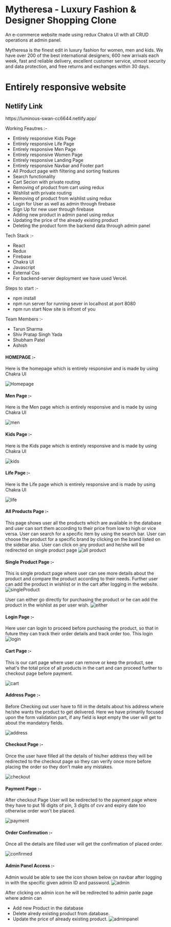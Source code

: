 # Mytheresa - Luxury Fashion & Designer Shopping Clone
An e-commerce website made using redux Chakra UI with all CRUD operations at admin panel.


Mytheresa is the finest edit in luxury fashion for women, men and kids. We have over 200 of the best international designers, 600 new arrivals each week, fast and reliable delivery, excellent customer service, utmost security and data protection, and free returns and exchanges within 30 days.

 <h1>Entirely responsive website</h1>
 <h2>Netlify Link</h2>https://luminous-swan-cc6644.netlify.app/<br/>
 
Working Feautres :-
- Entirely responsive Kids Page
- Entirely responsive Life Page
- Entirely responsive Men Page
- Entirely responsive Women Page
- Entirely responsive Landing Page
- Entirely responsive Navbar and Footer part
- All Product page with filtering and sorting features
- Search functionality
- Cart Secion with private routing
- Removing of product from cart using redux 
- Wishlist with private routing
- Removing of product from wishlist using redux 
- Login for User as well as admin through firebase
- Sign Up for new user through firebase
- Adding new product in admin panel using redux 
- Updating the price of the already existing product
- Deleting the product form the backend data through admin panel


Tech Stack :-
- React
- Redux
- Firebase
- Chakra UI
- Javascript
- External Css
- For backend-server deployment we have used Vercel.


Steps to start :-
- npm install 
- npm run server for running sever in localhost at port 8080
- npm run start
Now site is infront of you

Team Members :-
- Tarun Sharma
- Shiv Pratap Singh Yada
- Shubham Patel
- Ashish 

<h4>HOMEPAGE :-</h4>
Here is the homepage which is entirely responsive and is made by using Chakra UI

![Homepage](https://user-images.githubusercontent.com/76995063/215413474-5d5820d4-bf83-4a7c-8b95-25b95995829b.png)


<h4>Men Page :-</h4>
Here is the Men page which is entirely responsive and is made by using Chakra UI

![men](https://user-images.githubusercontent.com/76995063/215414405-da66dc47-aa0f-4d1d-aa5f-6f02899a34fc.png)


<h4>Kids Page :-</h4>
Here is the Kids page which is entirely responsive and is made by using Chakra UI

![kids](https://user-images.githubusercontent.com/76995063/215414435-e8d185bd-fe03-440c-8559-4edff2e71c64.png)


<h4>Life Page :-</h4>
Here is the Life page which is entirely responsive and is made by using Chakra UI

![life](https://user-images.githubusercontent.com/76995063/215414790-012b0e40-1d53-4d61-b08e-ebc73757800c.png)

<h4>All Products Page :-</h4>

This page shows user all the products which are available in the database and user can sort them according to their price from low to high or vice versa. User can search for a specific item by using the search bar.
User can choose the product for a specific brand by clicking on the brand listed on the sidebar also. User can click on any product and he/she will be redirected on single product page
![all product](https://user-images.githubusercontent.com/76995063/215414920-61e4a503-6f14-4c4e-8838-92c537877136.png)


<h4>Single Product Page :-</h4>

This is single product page where user can see more details about the product and compare the product according to their needs. Further user can add the product in wishlist or in the cart after logging in the website.
![singleProduct](https://user-images.githubusercontent.com/76995063/215415512-21630de9-9f99-464d-b087-0518d7e85916.png)

User can either go directly for purchasing the product or he can add the product in the wishlist as per user wish.
![either](https://user-images.githubusercontent.com/76995063/215417030-01b082cb-1fba-418d-a08a-221ca7ec4e0c.png)


<h4>Login Page :-</h4>

Here user can login to proceed before purchasing the product, so that in future they can track their order details and track order too. This login 
![login](https://user-images.githubusercontent.com/76995063/215415970-71bc4019-f94b-4239-b848-efa5acf5c6d1.png)


<h4>Cart Page :-</h4>

This is our cart page where user can remove or keep the product, see what's the total price of all products in the cart and can proceed further to checkout page before payment.

![cart](https://user-images.githubusercontent.com/76995063/215418100-e0903953-9d12-4135-833f-d06a740452cb.png)

<h4>Address Page :-</h4>

Before Checking out user have to fill in the details about his address where he/she wants the product to get delivered. Here we have primarily focused upon the form validation part, if any field is kept empty the user will get to about the mandatory fields.

![address](https://user-images.githubusercontent.com/76995063/215418379-4f0c3e60-c590-4c1e-99ca-bbb67fb7d9e3.png)

<h4>Checkout Page :-</h4>

Once the user have filled all the details of his/her address they will be redirected to the checkout page so they can verify once more before placing the order so they don't make any mistakes.

![checkout](https://user-images.githubusercontent.com/76995063/215418672-79907f55-de7a-4e9e-95e9-f0f8eb9311fd.png)

<h4>Payment Page :-</h4>

After checkout Page User will be redirected to the payment page where they have to put 16 digits of pin, 3 digits of cvv and expiry date too otherwise order won't be placed.

![payment](https://user-images.githubusercontent.com/76995063/215418876-8878c657-03a9-41d3-ab92-b7f32dbaab7c.png)


<h4>Order Confirmation :-</h4>

Once all the details are filled user will get the confirmation of placed order.


![confirmed](https://user-images.githubusercontent.com/76995063/215419282-64d86de3-0c5e-42a5-9c50-53941b030d77.png)


<h4>Admin Panel Access :-</h4>

Admin would be able to see the icon shown below on navbar after logging in with the specific given admin ID and password.
![admin](https://user-images.githubusercontent.com/76995063/215420106-4d474721-9868-464e-ae4d-7721fb8af7ef.png)

After clicking on admin icon he will be redirected to admin panle page where admin can
- Add new Product in the database
- Delete alredy existing product from database.
- Update the price of already existing product.
![adminpanel](https://user-images.githubusercontent.com/76995063/215421618-e6a5fb84-82c1-4bb1-b249-dbce4accee52.png)







